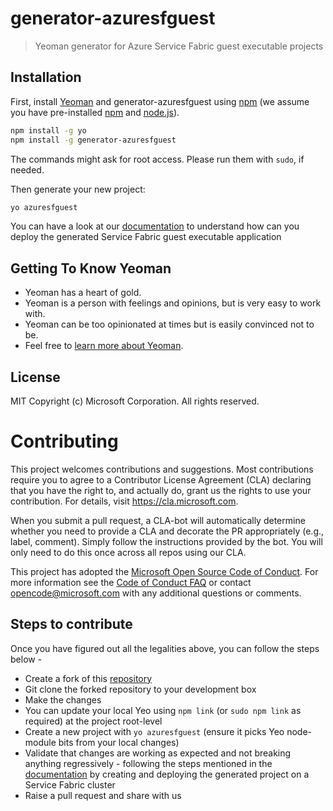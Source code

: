 # generator-azuresfguest
> Yeoman generator for Azure Service Fabric guest executable projects

## Installation

First, install [Yeoman](http://yeoman.io) and generator-azuresfguest using [npm](https://www.npmjs.com/) (we assume you have pre-installed [npm](https://www.npmjs.com/) and [node.js](https://nodejs.org/)).

```bash
npm install -g yo
npm install -g generator-azuresfguest
```
The commands might ask for root access. Please run them with ```sudo```, if needed.

Then generate your new project:

```bash
yo azuresfguest
```

You can have a look at our [documentation](https://docs.microsoft.com/en-us/azure/service-fabric/service-fabric-deploy-existing-app#use-yoeman-to-package-and-deploy-an-existing-executable-on-linux) to understand how can you deploy the generated Service Fabric guest executable application


## Getting To Know Yeoman

 * Yeoman has a heart of gold.
 * Yeoman is a person with feelings and opinions, but is very easy to work with.
 * Yeoman can be too opinionated at times but is easily convinced not to be.
 * Feel free to [learn more about Yeoman](http://yeoman.io/).

## License

MIT
Copyright (c) Microsoft Corporation. All rights reserved.


# Contributing

This project welcomes contributions and suggestions.  Most contributions require you to agree to a
Contributor License Agreement (CLA) declaring that you have the right to, and actually do, grant us
the rights to use your contribution. For details, visit https://cla.microsoft.com.

When you submit a pull request, a CLA-bot will automatically determine whether you need to provide
a CLA and decorate the PR appropriately (e.g., label, comment). Simply follow the instructions
provided by the bot. You will only need to do this once across all repos using our CLA.

This project has adopted the [Microsoft Open Source Code of Conduct](https://opensource.microsoft.com/codeofconduct/).
For more information see the [Code of Conduct FAQ](https://opensource.microsoft.com/codeofconduct/faq/) or
contact [opencode@microsoft.com](mailto:opencode@microsoft.com) with any additional questions or comments.

## Steps to contribute

Once you have figured out all the legalities above, you can follow the steps below - 

* Create a fork of this [repository](https://github.com/Azure/generator-azuresfguest)
* Git clone the forked repository to your development box
* Make the changes
* You can update your local Yeo using ```npm link``` (or ```sudo npm link``` as required) at the project root-level
* Create a new project with ```yo azuresfguest``` (ensure it picks Yeo node-module bits from your local changes)
* Validate that changes are working as expected and not breaking anything regressively - following the steps mentioned in the [documentation](https://docs.microsoft.com/en-us/azure/service-fabric/service-fabric-deploy-existing-app#use-yoeman-to-package-and-deploy-an-existing-executable-on-linux) by creating and deploying the generated project on a Service Fabric cluster
* Raise a pull request and share with us 
